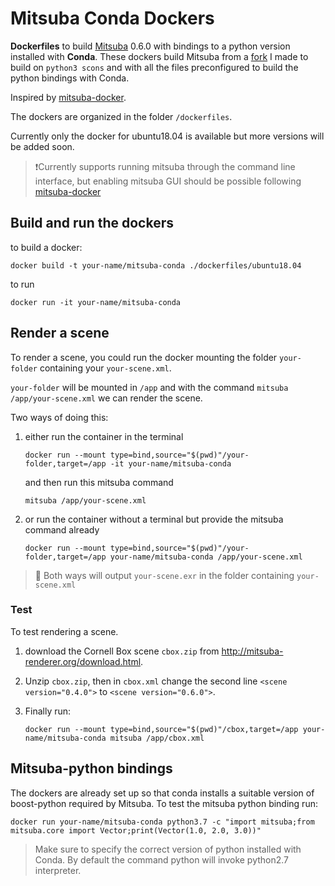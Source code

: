 # Mitsuba Conda Dockers

**Dockerfiles** to build [Mitsuba](https://github.com/mitsuba-renderer/mitsuba) 0.6.0 with bindings to a python version installed with **Conda**. These dockers build Mitsuba from a [fork](https://github.com/Quartenia/mitsuba) I made to build on `python3 scons` and with all the files preconfigured to build the python bindings with Conda.

Inspired by [mitsuba-docker](https://github.com/benjamin-heasly/mitsuba-docker).

The dockers are organized in the folder `/dockerfiles`.

Currently only the docker for ubuntu18.04 is available but more versions will be added soon.

> ❗Currently supports running mitsuba through the command line interface, but enabling mitsuba GUI should be possible following [mitsuba-docker](https://github.com/benjamin-heasly/mitsuba-docker)

## Build and run the dockers

to build a docker:

```
docker build -t your-name/mitsuba-conda ./dockerfiles/ubuntu18.04
```

to run

```
docker run -it your-name/mitsuba-conda
```

## Render a scene

To render a scene, you could run the docker mounting the folder `your-folder` containing your `your-scene.xml`.

`your-folder` will be mounted in `/app` and with the command `mitsuba /app/your-scene.xml` we can render the scene.

Two ways of doing this:

1. either run the container in the terminal
   ```
   docker run --mount type=bind,source="$(pwd)"/your-folder,target=/app -it your-name/mitsuba-conda
   ```
   and then run this mitsuba command
   ```
   mitsuba /app/your-scene.xml
   ```
2. or run the container without a terminal but provide the mitsuba command already

   ```
   docker run --mount type=bind,source="$(pwd)"/your-folder,target=/app your-name/mitsuba-conda /app/your-scene.xml
   ```

> 📸 Both ways will output `your-scene.exr` in the folder containing `your-scene.xml`

### Test

To test rendering a scene.

1.  download the Cornell Box scene `cbox.zip` from http://mitsuba-renderer.org/download.html.

2.  Unzip `cbox.zip`, then in `cbox.xml` change the second line `<scene version="0.4.0">` to `<scene version="0.6.0">`.

3.  Finally run:

    ```
    docker run --mount type=bind,source="$(pwd)"/cbox,target=/app your-name/mitsuba-conda mitsuba /app/cbox.xml
    ```

## Mitsuba-python bindings

The dockers are already set up so that conda installs a suitable version of boost-python required by Mitsuba.
To test the mitsuba python binding run:

```
docker run your-name/mitsuba-conda python3.7 -c "import mitsuba;from mitsuba.core import Vector;print(Vector(1.0, 2.0, 3.0))"

```

> Make sure to specify the correct version of python installed with Conda. By default the command python will invoke python2.7 interpreter.
